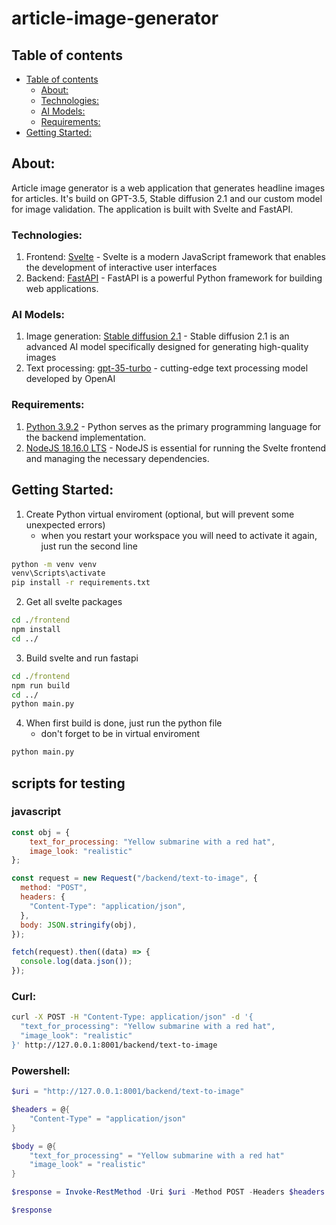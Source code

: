 # article-image-generator
## Table of contents

- [Table of contents](#table-of-contents)
    - [About:](#about)
    - [Technologies:](#technologies)
    - [AI Models:](#ai-models)
    - [Requirements:](#requirements)
- [Getting Started:](#getting-started)

## About:
Article image generator is a web application that generates headline images for articles. It's build on GPT-3.5, Stable diffusion 2.1 and our custom model for image validation. The application is built with Svelte and FastAPI.

### Technologies:
1. Frontend: [Svelte](https://svelte.dev/) - Svelte is a modern JavaScript framework that enables the development of interactive user interfaces
2. Backend: [FastAPI](https://fastapi.tiangolo.com/) - FastAPI is a powerful Python framework for building web applications.

### AI Models:
1. Image generation: [Stable diffusion 2.1](https://stability.ai/blog/stable-diffusion-public-release) - Stable diffusion 2.1 is an advanced AI model specifically designed for generating high-quality images
2. Text processing: [gpt-35-turbo](https://openai.com/blog/introducing-chatgpt-and-whisper-apis) - cutting-edge text processing model developed by OpenAI

### Requirements: 
1. [Python 3.9.2](https://www.python.org/downloads/) - Python serves as the primary programming language for the backend implementation.
2. [NodeJS 18.16.0 LTS](https://nodejs.org/en) - NodeJS is essential for running the Svelte frontend and managing the necessary dependencies.

## Getting Started:

1. Create Python virtual enviroment (optional, but will prevent some unexpected errors)
    - when you restart your workspace you will need to activate it again, just run the second line

```cmd
python -m venv venv
venv\Scripts\activate
pip install -r requirements.txt
```

2. Get all svelte packages

```cmd
cd ./frontend
npm install
cd ../
```

3. Build svelte and run fastapi

```cmd
cd ./frontend
npm run build
cd ../
python main.py
```

4. When first build is done, just run the python file
    - don't forget to be in virtual enviroment

```cmd
python main.py
```

## scripts for testing
### javascript
```js
const obj = { 
    text_for_processing: "Yellow submarine with a red hat",
    image_look: "realistic"
};

const request = new Request("/backend/text-to-image", {
  method: "POST",
  headers: {
    "Content-Type": "application/json",
  },
  body: JSON.stringify(obj),
});

fetch(request).then((data) => {
  console.log(data.json());
});
```

### Curl:
```bash
curl -X POST -H "Content-Type: application/json" -d '{
  "text_for_processing": "Yellow submarine with a red hat",
  "image_look": "realistic"
}' http://127.0.0.1:8001/backend/text-to-image
```

### Powershell:
```powershell
$uri = "http://127.0.0.1:8001/backend/text-to-image"

$headers = @{
    "Content-Type" = "application/json"
}

$body = @{
    "text_for_processing" = "Yellow submarine with a red hat"
    "image_look" = "realistic"
}

$response = Invoke-RestMethod -Uri $uri -Method POST -Headers $headers -Body ($body | ConvertTo-Json)

$response
```